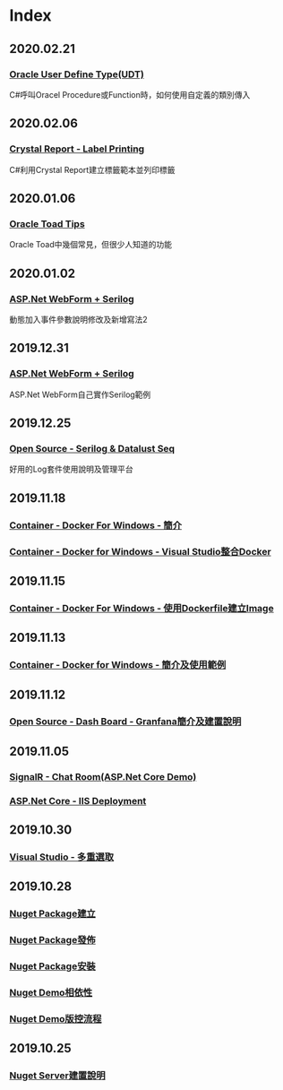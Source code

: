 # Index

## 2020.02.21

### [Oracle User Define Type\(UDT\)](oracle-db/oracle-user-define-type-udt.md) 

C\#呼叫Oracel Procedure或Function時，如何使用自定義的類別傳入

## 2020.02.06

### [Crystal Report - Label Printing](wang-ye-ji-shu/crystal-report-label-printing.md)

C\#利用Crystal Report建立標籤範本並列印標籤

## 2020.01.06

### [Oracle Toad Tips](oracle-toad.md)

Oracle Toad中幾個常見，但很少人知道的功能

## 2020.01.02

### [ASP.Net WebForm + Serilog](open-source/serilog-and-datalust-seq.md#asp-net-webform-serilog)

動態加入事件參數說明修改及新增寫法2

## 2019.12.31

### [ASP.Net WebForm + Serilog](open-source/serilog-and-datalust-seq.md#asp-net-webform-serilog)

ASP.Net WebForm自己實作Serilog範例

## 2019.12.25

### [Open Source - Serilog & Datalust Seq](open-source/serilog-and-datalust-seq.md)

好用的Log套件使用說明及管理平台

## 2019.11.18

### [Container - Docker For Windows - 簡介](container/docker-for-windows.md#jian-jie)

### [Container - Docker for Windows - Visual Studio整合Docker](container/docker-for-windows.md#6visual-studio-zheng-he-docker)

## 2019.11.15

### [Container - Docker For Windows - 使用Dockerfile建立Image](container/docker-for-windows.md#5-shi-yong-dockfile-jian-li-image)

## 2019.11.13

### [Container - Docker for Windows - 簡介及使用範例](container/docker-for-windows.md#jian-jie)

## 2019.11.12

### [Open Source - Dash Board - Granfana簡介及建置說明](open-source/grafana.md)

## 2019.11.05

### [SignalR - Chat Room\(ASP.Net Core Demo\)](wang-ye-ji-shu/signalr/)

### [ASP.Net Core - IIS Deployment](wang-ye-ji-shu/asp.net-core/iis-deployment.md)

## 2019.10.30

### [Visual Studio - 多重選取](kai-fa-gong-ju/visual-studio/duo-zhong-xuan-qu.md)

## 2019.10.28

### [Nuget Package建立](ban-ben-kong-guan-liu-cheng/nuget/nuget-package-jian-li.md)

### [Nuget Package發佈](ban-ben-kong-guan-liu-cheng/nuget/nuget-package-fa-bu.md)

### [Nuget Package安裝](ban-ben-kong-guan-liu-cheng/nuget/nuget-package-an-zhuang.md)

### [Nuget Demo相依性](ban-ben-kong-guan-liu-cheng/nuget/demo-xiang-yi-xing.md)

### [Nuget Demo版控流程](ban-ben-kong-guan-liu-cheng/nuget/demo-ban-kong.md)

## 2019.10.25

### [Nuget Server建置說明](ban-ben-kong-guan-liu-cheng/nuget/)



